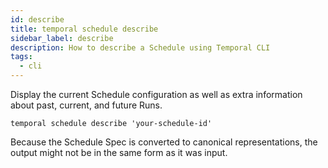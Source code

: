 ```yaml
---
id: describe
title: temporal schedule describe
sidebar_label: describe
description: How to describe a Schedule using Temporal CLI
tags:
  - cli
---
```


Display the current Schedule configuration as well as extra information about past, current, and future Runs.

```shell
temporal schedule describe 'your-schedule-id'
```

Because the Schedule Spec is converted to canonical representations, the output might not be in the same form as it was input.
